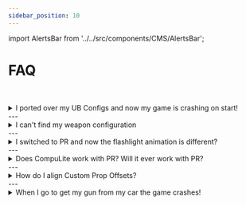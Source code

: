 ```yaml
---
sidebar_position: 10
---
```


import AlertsBar from '../../src/components/CMS/AlertsBar';


# FAQ
<AlertsBar></AlertsBar>
‎
<details>
  <summary>I ported over my UB Configs and now my game is crashing on start!</summary>
  <div>
    <div>This is a commmon issue with some config sets, please see **[this video](https://www.youtube.com/watch?v=C_UBs0qdT5U)** for solutions.</div>
  </div>
</details>
---
<details>
  <summary>I can't find my weapon configuration</summary>
  <div>
    <div>The Loadouts.xml can be found at `Grand Theft Auto V/plugins/LSPDFR/PolicingRedefined`. It will look like it supports multiple loadouts, **it does not**.</div>
    <ul>
        <li>Weapon names can be found here: https://wiki.rage.mp/wiki/Weapons</li>
        <li>Weapon component names can be found here: https://wiki.rage.mp/wiki/Weapons_Components</li>
    </ul>
  </div>
</details>
---
<details>
  <summary>I switched to PR and now the flashlight animation is different?</summary>
  <div>
    <div>Stop The Ped has it's own custom flashlight animation, PR does not yet. This may change in a future update.</div>
  </div>
</details>
---
<details>
  <summary>Does CompuLite work with PR? Will it ever work with PR?</summary>
  <div>
    <div>No.</div>
    We recommend you use **[ReportsPlus](https://www.lcpdfr.com/downloads/gta5mods/scripts/46968-reportsplus-external-mdt-new-custom-reports/)** or **[ExternalPoliceComputer](https://www.lcpdfr.com/downloads/gta5mods/scripts/45400-externalpolicecomputer/)**, as both are fully intergrated.
  </div>
</details>
---
<details>
  <summary>How do I align Custom Prop Offsets?</summary>
  <div>
    <div>Watch **[this](https://www.youtube.com/watch?v=hIImN6f9ayM)** video made by Marcel</div>
  </div>
</details>
---
<details>
  <summary>When I go to get my gun from my car the game crashes!</summary>
  <div>
    <div>Verify that:</div>
      <ul>
        <li>The weapon name is valid</li>
        <li>Your component names are valid</li>
        <li>Your loadout weapon name isn't empty</li>
        <li>You have no empty component entries</li>
      </ul>
      <div>Example of an empty component entry:</div>
      ```
      <WeaponComponents>
        <WeaponComponent></WeaponComponent>
      </WeaponComponents>
      ```
  </div>
</details>